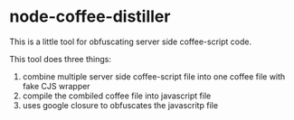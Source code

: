 node-coffee-distiller
=====================

This is a little tool for obfuscating server side coffee-script code.

This tool does three things:

1. combine multiple server side coffee-script file into one coffee file with fake CJS wrapper
2. compile the combiled coffee file into javascript file
3. uses google closure to obfuscates the javascritp file 


